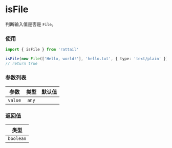 # isFile

判断输入值是否是 `File`。

### 使用

```ts
import { isFile } from 'rattail'

isFile(new File(['Hello, world!'], 'hello.txt', { type: 'text/plain' }))
// return true
```

### 参数列表

| 参数    | 类型  | 默认值 |
| ------- | :---: | -----: |
| `value` | `any` |        |

### 返回值

|   类型    |
| :-------: |
| `boolean` |
